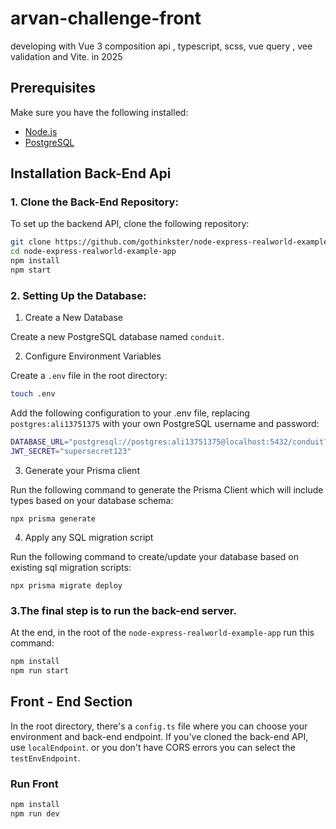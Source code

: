 # arvan-challenge-front
developing with Vue 3 composition api , typescript, scss, vue query , vee validation and Vite.
in 2025
## Prerequisites
Make sure you have the following installed:
- [Node.js](https://nodejs.org/en/download)
- [PostgreSQL](https://www.postgresql.org/download/)

## Installation Back-End Api 
### 1. Clone the Back-End Repository:
To set up the backend API, clone the following repository:
```sh
git clone https://github.com/gothinkster/node-express-realworld-example-app.git
cd node-express-realworld-example-app
npm install
npm start
```
### 2. Setting Up the Database:
1. Create a New Database 

Create a new PostgreSQL database named `conduit`.

2. Configure Environment Variables

Create a `.env` file in the root directory:
```sh
touch .env
```
Add the following configuration to your .env file, replacing `postgres:ali13751375` with your own PostgreSQL username and password:
```sh
DATABASE_URL="postgresql://postgres:ali13751375@localhost:5432/conduit?schema=public"
JWT_SECRET="supersecret123"
```

3. Generate your Prisma client

Run the following command to generate the Prisma Client which will include types based on your database schema:

```shell
npx prisma generate
```

4. Apply any SQL migration script

Run the following command to create/update your database based on existing sql migration scripts:

```shell
npx prisma migrate deploy
```

### 3.The final step is to run the back-end server.
At the end, in the root of the `node-express-realworld-example-app` run this command:
```sh
npm install
npm run start
```

## Front - End Section 
In the root directory, there's a `config.ts` file where you can choose your environment and back-end endpoint. If you've cloned the back-end API, use `localEndpoint`. or you don't have CORS errors you can select the `testEnvEndpoint`. 

### Run Front
```sh
npm install
npm run dev
```